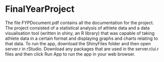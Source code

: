 # FinalYearProject
The file FYPDocument.pdf contains all the documentation for the project. The project consisted of a statistical analysis of athlete data and a data visualisation tool (written in shiny, an R library) that was capable of taking athlete data in a certain format and displaying graphs and charts relating to that data. To run the app, download the ShinyFiles folder and then open server.r in rStudio. Download any packages that are used in the server.r/ui.r files and then click Run App to run the app in your web browser. 
